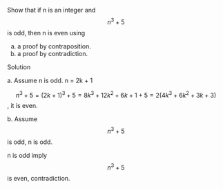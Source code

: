 Show that if n is an integer and $$n^3 + 5$$ is odd, then n is even using

1. a proof by contraposition.
2. a proof by contradiction.

Solution

a. Assume n is odd. n = 2k + 1

$$n^3 + 5 = (2k + 1)^3 + 5 = 8k^3 + 12k^2 + 6k + 1 + 5 = 2(4k^3 + 6k^2 + 3k + 3)$$, it is even.

b. Assume $$n^3 + 5$$ is odd, n is odd.

n is odd imply $$n^3 + 5$$ is even, contradiction.

<style type="text/css">
    ol { list-style-type: lower-alpha; }
</style>